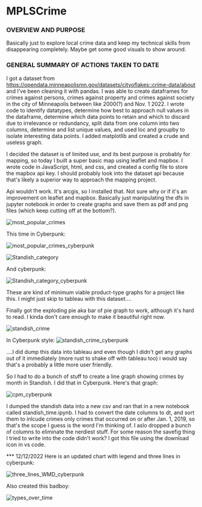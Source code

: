 # MPLSCrime

### OVERVIEW AND PURPOSE
Basically just to explore local crime data and keep my technical skills from disappearing completely. Maybe get some good visuals to show around.

### GENERAL SUMMARY OF ACTIONS TAKEN TO DATE
I got a dataset from https://opendata.minneapolismn.gov/datasets/cityoflakes::crime-data/about and I've been cleaning it with pandas. I was able to create dataframes for crimes against persons, crimes against property and crimes against society in the city of Minneapolis between like 2000(?) and Nov. 1 2022. I wrote code to identify datatypes, determine how best to approach null values in the dataframe, determine which data points to retain and which to discard due to irrelevance or redundancy, split data from one column into two columns, determine and list unique values, and used loc and groupby to isolate interesting data points. I added matplotlib and created a crude and useless graph.

I decided the dataset is of limited use, and its best purpose is probably for mapping, so today I built a super basic map using leaflet and mapbox. I wrote code in JavaScript, html, and css, and created a config file to store the mapbox api key. I should probably look into the dataset api because that's likely a superior way to approach the mapping project. 

Api wouldn't work. It's arcgis, so I installed that. Not sure why or if it's an improvement on leaflet and mapbox. Basically just manipulating the dfs in jupyter notebook in order to create graphs and save them as pdf and png files (which keep cutting off at the bottom?).

![most_popular_crimes](https://user-images.githubusercontent.com/4724180/203871725-de468326-b13d-4334-a696-b717ddad37ab.png)

This time in Cyberpunk:

![most_popular_crimes_cyberpunk](https://user-images.githubusercontent.com/4724180/204928827-00bae510-a41b-4081-bcfa-b287d07908eb.png)

![Standish_category](https://user-images.githubusercontent.com/4724180/203871780-3ea1e673-7b4f-47bd-b8b6-7b9549b4eb45.png)

And cyberpunk: 

![Standish_category_cyberpunk](https://user-images.githubusercontent.com/4724180/204928942-2322d314-84d8-414d-bc83-73fe1d0706db.png)

These are kind of minimum viable product-type graphs for a project like this. I might just skip to tableau with this dataset....

Finally got the exploding pie aka bar of pie graph to work, although it's hard to read. I kinda don't care enough to make it beautiful right now.

![standish_crime](https://user-images.githubusercontent.com/4724180/204411403-df1a0cc7-2ce5-45a2-9190-ba7193dff77d.png)

In Cyberpunk style:
![standish_crime_cyberpunk](https://user-images.githubusercontent.com/4724180/204928751-2a4fa232-c8e2-48e8-b421-179717afa61d.png)

....I did dump this data into tableau and even though I didn't get any graphs out of it immediately (more rust to shake off with tableau too) i would say that's a probably a little more user friendly.

So I had to do a bunch of stuff to create a line graph showing crimes by month in Standish. I did that in Cyberpunk. Here's that graph:

![cpm_cyberpunk](https://user-images.githubusercontent.com/4724180/206877086-a547d59f-61f4-443c-907a-b6eecd007cc7.png)

I dumped the standish data into a new csv and ran that in a new notebook called standish_time.ipynb. I had to convert the date columns to dt, and sort them to inlcude crimes only crimes that occurred on or after Jan. 1, 2019, so that's the scope I guess is the word I'm thinking of. I aslo dropped a bunch of columns to eliminate the nerdiest stuff. For some reason the savefig thing I tried to write into the code didn't work? I got this file using the download icon in vs code.

*** 12/12/2022
Here is an updated chart with legend and three lines in cyberpunk:

![three_lines_WMD_cyberpunk](https://user-images.githubusercontent.com/4724180/207115811-adc4403c-2758-4ea2-97d6-6ce9cd9e44da.png)

Also created this badboy: 

![types_over_time](https://user-images.githubusercontent.com/4724180/207121460-32e377d3-9fc8-4e0d-be27-f78482d323bc.png)


